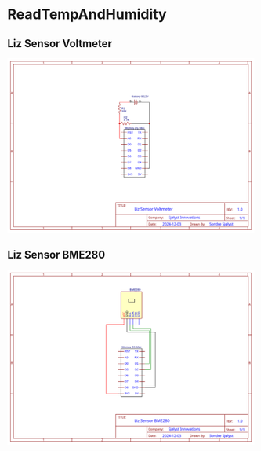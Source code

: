 # ReadTempAndHumidity

## Liz Sensor Voltmeter

![Liz Sensor Voltmeter](</assets/svg/Liz Sensor Voltmeter.svg>)

## Liz Sensor BME280

![Liz Sensor Voltmeter](</assets/svg/Liz Sensor BME280.svg>)
